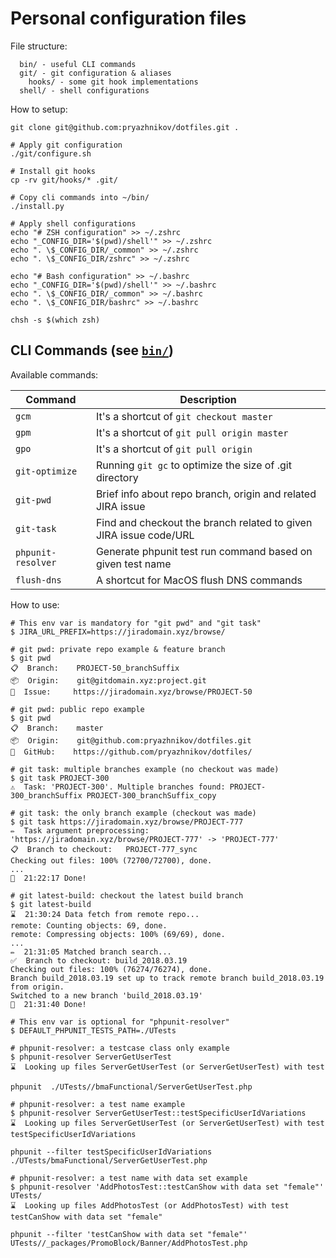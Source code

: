 # Personal configuration files

File structure:

```
  bin/ - useful CLI commands
  git/ - git configuration & aliases
    hooks/ - some git hook implementations
  shell/ - shell configurations
```

How to setup:

```shell
git clone git@github.com:pryazhnikov/dotfiles.git .

# Apply git configuration
./git/configure.sh

# Install git hooks
cp -rv git/hooks/* .git/

# Copy cli commands into ~/bin/
./install.py

# Apply shell configurations
echo "# ZSH configuration" >> ~/.zshrc
echo "_CONFIG_DIR='$(pwd)/shell'" >> ~/.zshrc
echo ". \$_CONFIG_DIR/_common" >> ~/.zshrc
echo ". \$_CONFIG_DIR/zshrc" >> ~/.zshrc

echo "# Bash configuration" >> ~/.bashrc
echo "_CONFIG_DIR='$(pwd)/shell'" >> ~/.bashrc
echo ". \$_CONFIG_DIR/_common" >> ~/.bashrc
echo ". \$_CONFIG_DIR/bashrc" >> ~/.bashrc

chsh -s $(which zsh)
```

## CLI Commands (see [`bin/`](bin/))

Available commands:

| Command  | Description  |
| -------- | ------------ |
| `gcm`  | It's a shortcut of `git checkout master`  |
| `gpm`  | It's a shortcut of `git pull origin master`  |
| `gpo`  | It's a shortcut of `git pull origin`  |
| `git-optimize`  | Running `git gc` to optimize the size of .git directory  |
| `git-pwd`  | Brief info about repo branch, origin and related JIRA issue  |
| `git-task`  | Find and checkout the branch related to given JIRA issue code/URL  |
| `phpunit-resolver`  | Generate phpunit test run command based on given test name  |
| `flush-dns`  | A shortcut for MacOS flush DNS commands  |

How to use:

```shell
# This env var is mandatory for "git pwd" and "git task"
$ JIRA_URL_PREFIX=https://jiradomain.xyz/browse/

# git pwd: private repo example & feature branch
$ git pwd
📋  Branch:    PROJECT-50_branchSuffix
📦  Origin:    git@gitdomain.xyz:project.git
🔬  Issue:     https://jiradomain.xyz/browse/PROJECT-50

# git pwd: public repo example
$ git pwd
📋  Branch:    master
📦  Origin:    git@github.com:pryazhnikov/dotfiles.git
🚀  GitHub:    https://github.com/pryazhnikov/dotfiles/

# git task: multiple branches example (no checkout was made)
$ git task PROJECT-300
⚠️  Task: 'PROJECT-300'. Multiple branches found: PROJECT-300_branchSuffix PROJECT-300_branchSuffix_copy

# git task: the only branch example (checkout was made)
$ git task https://jiradomain.xyz/browse/PROJECT-777
✏️  Task argument preprocessing: 'https://jiradomain.xyz/browse/PROJECT-777' -> 'PROJECT-777'
📋  Branch to checkout:   PROJECT-777_sync
Checking out files: 100% (72700/72700), done.
...
🏁  21:22:17 Done!

# git latest-build: checkout the latest build branch
$ git latest-build
⌛️  21:30:24 Data fetch from remote repo...
remote: Counting objects: 69, done.
remote: Compressing objects: 100% (69/69), done.
...
✏️  21:31:05 Matched branch search...
✅  Branch to checkout: build_2018.03.19
Checking out files: 100% (76274/76274), done.
Branch build_2018.03.19 set up to track remote branch build_2018.03.19 from origin.
Switched to a new branch 'build_2018.03.19'
🏁  21:31:40 Done!

# This env var is optional for "phpunit-resolver"
$ DEFAULT_PHPUNIT_TESTS_PATH=./UTests

# phpunit-resolver: a testcase class only example
$ phpunit-resolver ServerGetUserTest
⌛️  Looking up files ServerGetUserTest (or ServerGetUserTest) with test

phpunit  ./UTests//bmaFunctional/ServerGetUserTest.php

# phpunit-resolver: a test name example
$ phpunit-resolver ServerGetUserTest::testSpecificUserIdVariations
⌛️  Looking up files ServerGetUserTest (or ServerGetUserTest) with test testSpecificUserIdVariations

phpunit --filter testSpecificUserIdVariations ./UTests/bmaFunctional/ServerGetUserTest.php

# phpunit-resolver: a test name with data set example
$ phpunit-resolver 'AddPhotosTest::testCanShow with data set "female"' UTests/
⌛️  Looking up files AddPhotosTest (or AddPhotosTest) with test testCanShow with data set "female"

phpunit --filter 'testCanShow with data set "female"' UTests//_packages/PromoBlock/Banner/AddPhotosTest.php
```

